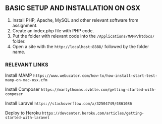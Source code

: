 ## BASIC SETUP AND INSTALLATION ON OSX

1. Install PHP, Apache, MySQL and other relevant software from assignment.
2. Create an index.php file with PHP code.
3. Put the folder with relevant code into the ``` /Applications/MAMP/htdocs/ ``` folder.
4. Open a site with the ``` http://localhost:8888/ ``` followed by the folder name.


### RELEVANT LINKS
Install MAMP
``` https://www.webucator.com/how-to/how-install-start-test-mamp-on-mac-osx.cfm ```

Install Composer
``` https://martythomas.svbtle.com/getting-started-with-composer ```

Install Laravel
``` https://stackoverflow.com/a/32504749/4861086 ```

Deploy to Heroku
``` https://devcenter.heroku.com/articles/getting-started-with-laravel ```